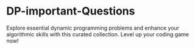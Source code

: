 # DP-important-Questions
Explore essential dynamic programming problems and enhance your algorithmic skills with this curated collection. Level up your coding game now!

